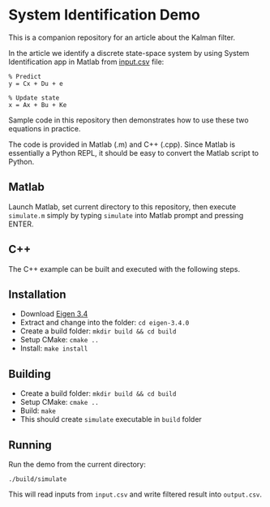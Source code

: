 # System Identification Demo

This is a companion repository for an article about the Kalman filter.

In the article we identify a discrete state-space system by using System Identification app in Matlab from [input.csv](./input.csv) file:

```
% Predict
y = Cx + Du + e

% Update state
x = Ax + Bu + Ke
```

Sample code in this repository then demonstrates how to use these two equations in practice.

The code is provided in Matlab (.m) and C++ (.cpp). Since Matlab is essentially a Python REPL, it should be easy to convert the Matlab script to Python.

## Matlab

Launch Matlab, set current directory to this repository, then execute `simulate.m` simply by typing `simulate` into Matlab prompt and pressing ENTER.

## C++

The C++ example can be built and executed with the following steps.

## Installation

+ Download [Eigen 3.4](https://gitlab.com/libeigen/eigen/-/releases/3.4.0)
+ Extract and change into the folder: `cd eigen-3.4.0`
+ Create a build folder: `mkdir build && cd build`
+ Setup CMake: `cmake ..`
+ Install: `make install`

## Building

+ Create a build folder: `mkdir build && cd build`
+ Setup CMake: `cmake ..`
+ Build: `make`
+ This should create `simulate` executable in `build` folder

## Running

Run the demo from the current directory:

```
./build/simulate
```

This will read inputs from `input.csv` and write filtered result into `output.csv`.
